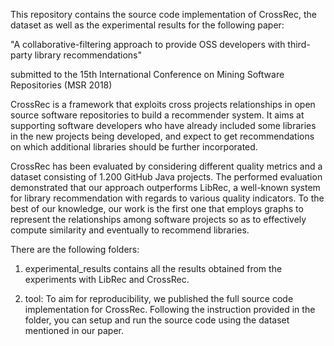 This repository contains the source code implementation of CrossRec, the dataset as well as the experimental results for the following paper:

"A collaborative-filtering approach to provide OSS developers with third-party library recommendations"

submitted to the 15th International Conference on Mining Software Repositories (MSR 2018)

CrossRec is a framework that exploits cross projects relationships in open source software repositories to build a recommender system. It aims at supporting software developers who have already included some libraries in the new projects being developed, and expect to get recommendations on which additional libraries should be further incorporated.

CrossRec has been evaluated by considering different quality metrics and a dataset consisting of 1.200 GitHub Java projects. The performed evaluation demonstrated that our approach outperforms LibRec, a well-known system for library recommendation with regards to various quality indicators. To the best of our knowledge, our work is the first one that employs graphs to represent the relationships among software projects so as to effectively compute similarity and eventually to recommend libraries. 

There are the following folders:

1. experimental\_results contains all the results obtained from the experiments with LibRec and CrossRec.

2. tool: To aim for reproducibility, we published the full source code implementation for CrossRec. Following the instruction provided in the folder, you can setup and run the source code using the dataset mentioned in our paper.



